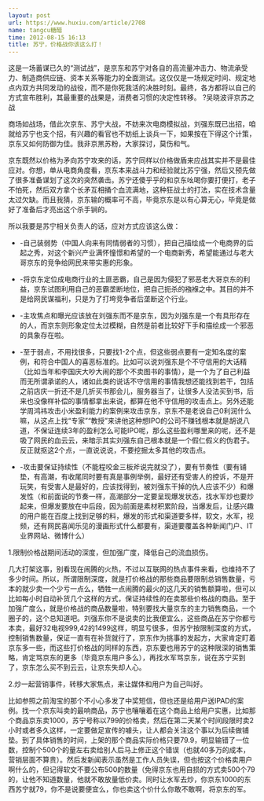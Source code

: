 ```yaml
---
layout: post
url: https://www.huxiu.com/article/2708
name: tangcu糖醋
time: 2012-08-15 16:13
title: 苏宁，价格战你该这么打！
---
```

这是一场蓄谋已久的“测试战”，是京东和苏宁对各自的高流量冲击力、物流承受力、制造商供应链、资本关系等能力的全面测试。这仅仅是一场规定时间、规定地点内双方共同发动的战役，而不是你死我活的决胜时刻。最终，各方都将以自己的方式宣布胜利，其最重要的战果是，消费者习惯的决定性转移。 ?吴晓波评京苏之战

商场如战场，借此次京东、苏宁大战，不妨来次电商模拟战，刘强东既已出招，咱就给苏宁也支个招，有兴趣的看官也不妨纸上谈兵一下，如果按在下得这个计策，京东又如何防御为佳。我非京黑苏粉，大家探讨，莫伤和气。

京东既然以价格为矛向苏宁攻来的话，苏宁同样以价格做盾来应战其实并不是最佳应对。你想，单从电商角度看，京东本来战斗力和经验就比苏宁强，然后又预先做了很多准备谋划了这次的突然袭击。苏宁还傻乎乎的和京东吆喝你要打便打，老子不怕死，然后双方拿个长矛互相捅个血流满地，这种狂战士的打法，实在技术含量太过欠缺。而且我猜，京东输的概率可不高，毕竟京东是以有心算无心，毕竟是做好了准备后才亮出这个杀手锏的。

所以我要是苏宁相关负责人的话，应对方式应该这么做：

- -自己装弱势（中国人向来有同情弱者的习惯），把自己描绘成一个电商界的后起之秀，对这个新兴产业满怀憧憬和希望的一个电商新秀，希望能通过与老大哥京东的竞争给网民来带实惠的形象。

- -将京东定位成电商行业的土匪恶霸，自己是因为侵犯了邪恶老大哥京东的利益，京东试图利用自己的恶霸垄断地位，把自己扼杀的襁褓之中。其目的并不是给网民谋福利，只是为了打垮竞争者后垄断这个行业。

- -主攻焦点和曝光应该放在刘强东而不是京东，因为刘强东是一个有具形存在的人，而京东则形象定位太过模糊，自然是前者比较好下手和描绘成一个邪恶的具象存在啦。

- -至于弱点，不用找很多，只要找1-2个点，但这些弱点要有一定知名度的案例，和符合中国人的喜恶标准的。比如可以说刘强东是个不守信用的大话精（比如当年和李国庆大吵大闹的那个不卖图书的事情），是一个为了自己利益而无所谓承诺的人，诸如此类的说话不守信用的事情我想还能找到若干，包括之前店庆一折还不是几折买书那会儿，服务器当了，让很多人没法买到书，后来也没像样补偿的事情都拿出来说，都算在他不守信用的攻击点上。另外还能学周鸿祎攻击小米盈利能力的案例来攻击京东，京东不是老说自己0利润什么嘛，从这点上找“专家”“教授”来讲他这种想IPO的公司不赚钱根本就是胡说八道，不保证连续3年的盈利怎么可能IPO呢，那么这些盈利哪里来的呢，还不是吸了网民的血云云，来暗示其实刘强东自己根本就是一个假仁假义的伪君子。反正就抠这2个点，一直说说说，不要挖掘太多其他的攻击点。

- -攻击要保证持续性（不能程咬金三板斧说完就没了），要有节奏性（要有铺垫，有高潮，有收尾同时要有真是事例举例，最好还有受害人的控诉，不是开玩笑，有受害人是最好的，应该找得到，被刘强东干掉的仇人应该不少）和爆发性（和前面说的节奏一样，高潮部分一定要呈现爆发状态，找水军炒也要炒起来，但爆发要放在中后段，因为前面是素材积累阶段，当爆发后，让感兴趣的用户能在百度上找到足够的料，爆发的形式和渠道要多样，软文，水军，视频，还有网民喜闻乐见的漫画形式什么都要有，渠道要覆盖各种新闻门户、IT业界网站、微博什么）

1.限制价格战期间活动的深度，但加强广度，降低自己的流血损伤。

几大打架这事，别看现在闹腾的火热，不过以互联网的热点事件来看，也维持不了多少时间。所以，所谓限制深度，就是打价格战的那些商品要限制总销售数量，亏本的就少卖一个少亏一点么，牺牲一点闹腾的最火的这几天的销售额算啦，但可以比如每小时自动补货几个这样的方式，保证持续性的在卖那些价格战的商品。至于加强广度么，就是价格战的商品数量啦，特别要找大量京东的主力销售商品，一个圈子的，这个总知道吧。刘强东你不是说卖的比我便宜么，这些商品在苏宁你都亏本卖，最好32电视999,42的1499这样，明显亏很多，但苏宁按限制深度的方式，控制销售数量，保证一直有在补货就行了，京东作为挑事的发起方，大家肯定盯着京东多一些，而这些打价格战的同样的东西，京东要也用苏宁的这种限深的销售策略，肯定骂京东的更多（毕竟京东用户多么），再找水军骂京东，说在苏宁买到了，京东怎么买不到云云，让京东失却人心。

2.炒一起营销事件，转移大家焦点，来让媒体和用户为自己叫好。

比如参照之前淘宝的那个不小心多发了中奖短信，但也还是给用户送IPAD的案例。找一个京东叫卖的最响商品，苏宁也嚷嚷着在这个商品上给用户实惠，比如那个商品京东卖1000，苏宁号称以799的价格卖，然后在第二天某个时间段限时卖2小时或者多久这样，一定要做足宣传的噱头，让人都会关注这个事以为后续做铺垫。到了具体销售的时间，上架的那个商品实际价格只要79.9，明显输错了一位数，控制个500个的量左右卖给别人后马上修正这个错误（也就40多万的成本，营销层面不算贵）。然后发新闻表示虽然是工作人员失误，但也按这个价格卖用户啊什么的，但记得软文不要公布500的数量（免得京东也用自损的方式卖500个79的，让他不知道数量，他就不敢放量低价卖。同时让水军去炒，你京东1000的东西苏宁就79，你不是说要便宜么，你也卖这个价什么你敢不敢啊，将京东的军。

